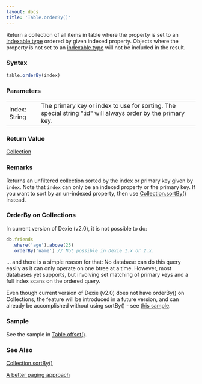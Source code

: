 ```yaml
---
layout: docs
title: 'Table.orderBy()'
---
```


Return a collection of all items in table where the property is set to an [indexable type](https://dexie.org/docs/Indexable-Type) ordered by given indexed property. Objects where the property is not set to an [indexable type](https://dexie.org/docs/Indexable-Type) will not be included in the result.

### Syntax

```javascript
table.orderBy(index)
```

### Parameters

<table>
  <tr>
    <td>index: String</td>
    <td>The primary key or index to use for sorting. The special string ":id" will always order by the primary key.</td>
  </tr>
</table>

### Return Value

[Collection](/docs/Collection/Collection)

### Remarks

Returns an unfiltered collection sorted by the index or primary key given by `index`. Note that `index` can only be an indexed property or the primary key. If you want to sort by an un-indexed property, then use [Collection.sortBy()](/docs/Collection/Collection.sortBy()) instead.

### OrderBy on Collections
In current version of Dexie (v2.0), it is not possible to do:

```javascript
db.friends
  .where('age').above(25)
  .orderBy('name') // Not possible in Dexie 1.x or 2.x.
```
... and there is a simple reason for that: No database can do this query easily as it can only operate on one btree at a time. However, most databases yet supports, but involving set matching of primary keys and a full index scans on the ordered query.

Even though current version of Dexie (v2.0) does not have orderBy() on Collections, the feature will be introduced in a future version, and can already be accomplished without using sortBy() - see [this sample](https://dexie.org/docs/Collection/Collection.offset()#paged-or-queries).

### Sample

See the sample in [Table.offset()](/docs/Table/Table.offset()).

### See Also

[Collection.sortBy()](/docs/Collection/Collection.sortBy())

[A better paging approach](https://dexie.org/docs/Collection/Collection.offset()#a-better-paging-approach)


